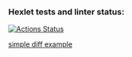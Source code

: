 ### Hexlet tests and linter status:
[![Actions Status](https://github.com/OlegKhiretdinov/python-project-50/workflows/hexlet-check/badge.svg)](https://github.com/OlegKhiretdinov/python-project-50/actions)

[simple diff example](https://asciinema.org/a/tdQeLSS6QMBNXfPcjd85LkE9Z)
